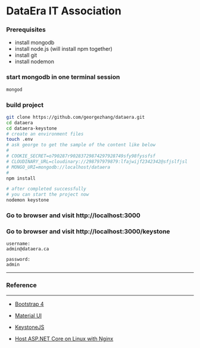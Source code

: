 # DataEra IT Association

### Prerequisites
- install mongodb
- install node.js (will install npm together)
- install git
- install nodemon

### start mongodb in one terminal session

```bash
mongod
```

### build project

``` bash
git clone https://github.com/georgezhang/dataera.git
cd dataera
cd dataera-keystone
# create an environment files
touch .env
# ask george to get the sample of the content like below
#
# COOKIE_SECRET=o790287r90283729874297928749sfy98fyssfsf
# CLOUDINARY_URL=cloudinary://298797979879:lfajwijf2342342@sfjslfjsl
# MONGO_URI=mongodb://localhost/dataera
#
npm install

# after completed successfully
# you can start the project now
nodemon keystone
```

### Go to browser and visit http://localhost:3000

### Go to browser and visit http://localhost:3000/keystone

```
username:
admin@dataera.ca

password:
admin

```

***
### Reference
***

- [Bootstrap 4](https://getbootstrap.com/)
- [Material UI](https://mdbootstrap.com/docs/jquery/)
- [KeystoneJS](https://keystonejs.netlify.com/getting-started)

- [Host ASP.NET Core on Linux with Nginx](https://docs.microsoft.com/en-us/aspnet/core/host-and-deploy/linux-nginx?view=aspnetcore-2.2)
